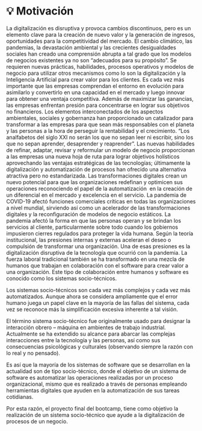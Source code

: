 # :bulb: Motivación

La digitalización es disruptiva y provoca cambios discontinuos, pero es un elemento clave para la creación de nuevo valor y la generación de ingresos, oportunidades para la competitividad del mercado. El cambio climático, las pandemias, la devastación ambiental y las crecientes desigualdades sociales han creado una comprensión abrupta a tal grado que los modelos de negocios existentes ya no son “adecuados para su propósito”. Se requieren nuevas prácticas, habilidades, procesos operativos y modelos de negocio para utilizar otros mecanismos como lo son la digitalización y la Inteligencia Artificial para crear valor para los clientes. Es cada vez más importante que las empresas comprendan el entorno en evolución para asimilarlo y convertirlo en una capacidad en el mercado y luego innovar para obtener una ventaja competitiva. Además de maximizar las ganancias, las empresas enfrentan presión para concentrarse en lograr sus objetivos no financieros. Los elementos interconectados de los aspectos ambientales, sociales y gobernanza han proporcionado un catalizador para transformar a las empresas para que sean más responsables con el planeta y las personas a la hora de perseguir la rentabilidad y el crecimiento. “Los analfabetos del siglo XXI no serán los que no sepan leer ni escribir, sino los que no sepan aprender, desaprender y reaprender”. Las nuevas habilidades de refinar, adaptar, revisar y reformular un modelo de negocio proporcionan a las empresas una nueva hoja de ruta para lograr objetivos holísticos aprovechando las ventajas estratégicas de las tecnologías; últimamente la digitalización y automatización de procesos han ofrecido una alternativa atractiva pero no estandarizada. Las transformaciones digitales crean un nuevo potencial para que las organizaciones redefinan y optimicen sus operaciones reconociendo el papel de la automatización  en la creación de un diferencial en el mercado y excelencia en el servicio. La pandemia de COVID-19 afectó funciones comerciales críticas en todas las organizaciones a nivel mundial, sirviendo así como un acelerador de las transformaciones digitales y la reconfiguración de modelos de negocio estáticos. La pandemia afectó la forma en que las personas operan y se brindan los servicios al cliente, particularmente sobre todo cuando los gobiernos impusieron cierres regulados para proteger la vida humana. Según la teoría institucional, las presiones internas y externas aceleran el deseo o compulsión de transformar una organización. Una de esas presiones es la digitalización disruptiva de la tecnología que ocurrió con la pandemia. La fuerza laboral tradicional también se ha transformado en una mezcla de humanos que trabajan en colaboración con el software para crear valor a una organización. Este tipo de colaboración entre humanos y software es conocido como los sistemas socio-técnicos. 

Los sistemas socio-técnicos son cada vez más complejos y cada vez más automatizados. Aunque ahora se considera ampliamente que el error humano juega un papel clave en la mayoría de las fallas del sistema, cada vez se reconoce más la simplificación excesiva inherente a tal visión. 

El término sistema socio-técnico fue originalmente usado para designar la interacción obrero – máquina en ambientes de trabajo industrial. Actualmente se ha extendido su alcance para abarcar las complejas interacciones entre la tecnología y las personas, así como sus consecuencias psicológicas y culturales (observando siempre la razón con lo real y no pensado).

Es así que la mayoría de los sistemas de software que se desarrollan en la actualidad son de tipo socio-técnico, donde el objetivo de un sistema de software es automatizar las operaciones realizadas por un proceso organizacional, mismo que es realizado a través de personas empleando herramientas digitales que ayuden en la automatización de sus tareas cotidianas. 

Por esta razón, el proyecto final del bootcamp, tiene como objetivo la realización de un sistema socio-técnico que ayude a la digitalización de procesos de un negocio.

